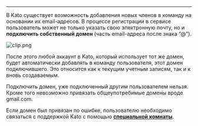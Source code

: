 ***

В Kato существует возможность добавления новых членов в команду на основании их email-адресов. В процессе регистрации в сервисе пользователь может не только указать свою электронную почту, но и **подключить собственный домен** (часть email-адреса после знака “@”).

![clip.png](https://in.kato.im/790aadeabf212186b4408211418afbe24d8cb910485275a63ab1097b683b55d1/clip.png)

После этого любой аккаунт в Kato, который использует тот же домен, будет автоматически добавлять в команду пользователя, этот домен подключившего. Это относится как к текущим учетным записям, так и к вновь создаваемым.

Подключить домен, уже подключенный другим пользователем нельзя. Кроме того невозможно привязать общеупотребимые домены вроде gmail.com. 

Если домен был привязан по ошибке, пользователю необходимо связаться с поддержкой Kato с помощью [**специальной комнаты**](/articles/ru/general/room-types).


